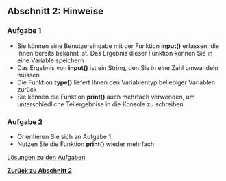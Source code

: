 ## Abschnitt 2: Hinweise

### Aufgabe 1

* Sie können eine Benutzereingabe mit der Funktion **input()** erfassen, die Ihnen bereits bekannt ist. Das
  Ergebnis dieser Funktion können Sie in eine Variable speichern
* Das Ergebnis von **input()** ist ein String, den Sie in eine Zahl umwandeln müssen
* Die Funktion **type()** liefert Ihnen den Variablentyp beliebiger Variablen zurück
* Sie können die Funktion **print()** auch mehrfach verwenden, um unterschiedliche Teilergebnise in die Konsole zu
  schreiben

### Aufgabe 2

* Orientieren Sie sich an Aufgabe 1
* Nutzen Sie die Funktion **print()** wieder mehrfach

[Lösungen zu den Aufgaben](part2_solution.md)

[**Zurück zu Abschnitt 2**](part2.md)
